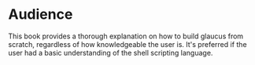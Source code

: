 # Audience
This book provides a thorough explanation on how to build glaucus from scratch,
regardless of how knowledgeable the user is. It's preferred if the user had a
basic understanding of the shell scripting language.

